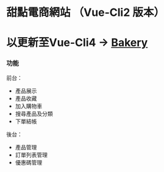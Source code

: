 # 甜點電商網站 （Vue-Cli2 版本）
# 以更新至Vue-Cli4 -> [Bakery](https://kevin8521883.github.io/VueCli4_Bakery/#/)
### 功能
前台：
* 產品展示
* 產品收藏
* 加入購物車
* 搜尋產品及分類
* 下單結帳

後台：
* 產品管理
* 訂單列表管理
* 優惠碼管理
##
